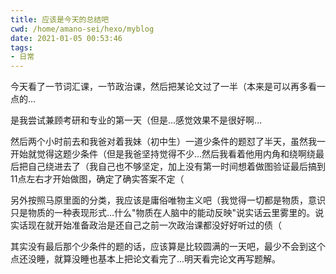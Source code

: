 ```yaml
---
title: 应该是今天的总结吧
cwd: /home/amano-sei/hexo/myblog
date: 2021-01-05 00:53:46
tags:
- 日常
---
```


今天看了一节词汇课，一节政治课，然后把某论文过了一半（本来是可以再多看一点的...

是我尝试兼顾考研和专业的第一天（但是...感觉效果不是很好啊...

然后两个小时前去和我爸对着我妹（初中生）一道少条件的题怼了半天，虽然我一开始就觉得这题少条件（但是我爸坚持觉得不少...然后我看着他用内角和绕啊绕最后把自己绕进去了（我自己也不够坚定，加上没有第一时间想着做图验证最后搞到11点左右才开始做图，确定了确实答案不定（

另外按照马原里面的分类，我应该是庸俗唯物主义吧（我觉得一切都是物质，意识只是物质的一种表现形式...什么"物质在人脑中的能动反映"说实话云里雾里的。说实话现在就开始准备政治是还自己之前一次政治课都没好好听过的债（

其实没有最后那个少条件的题的话，应该算是比较圆满的一天吧，最少不会到这个点还没睡，就算没睡也基本上把论文看完了...明天看完论文再写题解。

